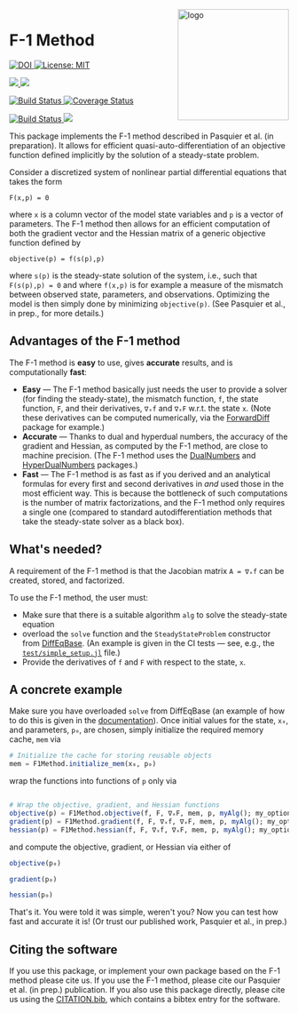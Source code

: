 
<img src="https://user-images.githubusercontent.com/4486578/57202054-3d1c4400-6fe4-11e9-97d7-9a1ffbfcb2fc.png" alt="logo" title="F1method" align="right" height="200"/>

# F-1 Method

<p>
  <a href="https://doi.org/10.5281/zenodo.2667835">
    <img src="https://zenodo.org/badge/DOI/10.5281/zenodo.2667835.svg" alt="DOI">
  </a>
  <a href="https://github.com/briochemc/F1Method.jl/blob/master/LICENSE">
    <img alt="License: MIT" src="https://img.shields.io/badge/License-MIT-yellow.svg">
  </a>
</p>
<p>
  <a href="https://briochemc.github.io/F1Method.jl/stable/">
    <img src=https://img.shields.io/badge/docs-stable-blue.svg>
  </a>
  <a href="https://briochemc.github.io/F1Method.jl/latest/">
    <img src=https://img.shields.io/badge/docs-dev-blue.svg>
  </a>
</p>
<p>
  <a href="https://travis-ci.com/briochemc/F1Method.jl">
    <img alt="Build Status" src="https://travis-ci.com/briochemc/F1Method.jl.svg?branch=master">
  </a>
  <a href='https://coveralls.io/github/briochemc/F1Method.jl'>
    <img src='https://coveralls.io/repos/github/briochemc/F1Method.jl/badge.svg' alt='Coverage Status' />
  </a>
</p>
<p>
  <a href="https://ci.appveyor.com/project/briochemc/f1method-jl">
    <img alt="Build Status" src="https://ci.appveyor.com/api/projects/status/prm2xfd6q5pba1om?svg=true">
  </a>
  <a href="https://codecov.io/gh/briochemc/F1Method.jl">
    <img src="https://codecov.io/gh/briochemc/F1Method.jl/branch/master/graph/badge.svg" />
  </a>
</p>

This package implements the F-1 method described in Pasquier et al. (in preparation).
It allows for efficient quasi-auto-differentiation of an objective function defined implicitly by the solution of a steady-state problem.

Consider a discretized system of nonlinear partial differential equations that takes the form

```
F(x,p) = 0
```

where `x` is a column vector of the model state variables and `p` is a vector of parameters.
The F-1 method then allows for an efficient computation of both the gradient vector and the Hessian matrix of a generic objective function defined by

```
objective(p) = f(s(p),p)
```

where `s(p)` is the steady-state solution of the system, i.e., such that `F(s(p),p) = 0` and where `f(x,p)` is for example a measure of the mismatch between observed state, parameters, and observations.
Optimizing the model is then simply done by minimizing `objective(p)`.
(See Pasquier et al., in prep., for more details.)

## Advantages of the F-1 method

The F-1 method is **easy** to use, gives **accurate** results, and is computationally **fast**:

- **Easy** — The F-1 method basically just needs the user to provide a solver (for finding the steady-state), the mismatch function, `f`, the state function, `F`, and their derivatives, `∇ₓf` and `∇ₓF` w.r.t. the state `x`. 
    (Note these derivatives can be computed numerically, via the [ForwardDiff](https://github.com/JuliaDiff/ForwardDiff.jl) package for example.) 
- **Accurate** — Thanks to dual and hyperdual numbers, the accuracy of the gradient and Hessian, as computed by the F-1 method, are close to machine precision.
    (The F-1 method uses the [DualNumbers](https://github.com/JuliaDiff/DualNumbers.jl) and [HyperDualNumbers](https://github.com/JuliaDiff/HyperDualNumbers.jl) packages.)
- **Fast** — The F-1 method is as fast as if you derived and an analytical formulas for every first and second derivatives in *and* used those in the most efficient way.
    This is because the bottleneck of such computations is the number of matrix factorizations, and the F-1 method only requires a single one (compared to standard autodifferentiation methods that take the steady-state solver as a black box).

## What's needed?

A requirement of the F-1 method is that the Jacobian matrix `A = ∇ₓf` can be created, stored, and factorized.

To use the F-1 method, the user must:

- Make sure that there is a suitable algorithm `alg` to solve the steady-state equation
- overload the `solve` function and the `SteadyStateProblem` constructor from [DiffEqBase](https://github.com/JuliaDiffEq/DiffEqBase.jl). (An example is given in the CI tests — see, e.g., the [`test/simple_setup.jl`](test/simple_setup.jl) file.)
- Provide the derivatives of `f` and `F` with respect to the state, `x`.

## A concrete example

Make sure you have overloaded `solve` from DiffEqBase
(an example of how to do this is given in the [documentation](https://briochemc.github.io/F1Method.jl/stable/)).
Once initial values for the state, `x₀`, and parameters, `p₀`, are chosen, simply initialize the required memory cache, `mem` via

```julia
# Initialize the cache for storing reusable objects
mem = F1Method.initialize_mem(x₀, p₀)
```

wrap the functions into functions of `p` only via

```julia

# Wrap the objective, gradient, and Hessian functions
objective(p) = F1Method.objective(f, F, ∇ₓF, mem, p, myAlg(); my_options...)
gradient(p) = F1Method.gradient(f, F, ∇ₓf, ∇ₓF, mem, p, myAlg(); my_options...)
hessian(p) = F1Method.hessian(f, F, ∇ₓf, ∇ₓF, mem, p, myAlg(); my_options...)
```

and compute the objective, gradient, or Hessian via either of

```julia
objective(p₀)

gradient(p₀)

hessian(p₀)
```

That's it.
You were told it was simple, weren't you?
Now you can test how fast and accurate it is!
(Or trust our published work, Pasquier et al., in prep.)

## Citing the software

If you use this package, or implement your own package based on the F-1 method please cite us.
If you use the F-1 method, please cite our Pasquier et al. (in prep.) publication.
If you also use this package directly, please cite us using the [CITATION.bib](./CITATION.bib), which contains a bibtex entry for the software.
